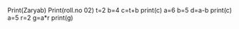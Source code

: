 Print(Zaryab)
Print(roll.no 02)
t=2
b=4
c=t+b
print(c)
a=6
b=5
d=a-b
print(c)
a=5
r=2
g=a*r
print(g)
